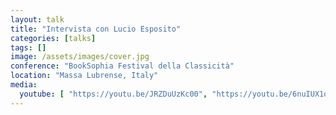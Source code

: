 ```yaml
---
layout: talk
title: "Intervista con Lucio Esposito"
categories: [talks]
tags: []
image: /assets/images/cover.jpg
conference: "BookSophia Festival della Classicità"
location: "Massa Lubrense, Italy"
media:
  youtube: [ "https://youtu.be/JRZDuUzKc00", "https://youtu.be/6nuIUX1o6dQ" ]
---
```


